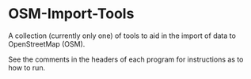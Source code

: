 # OSM-Import-Tools
A collection (currently only one) of tools to aid in the import of data to OpenStreetMap (OSM).

See the comments in the headers of each program for instructions as to how to run.